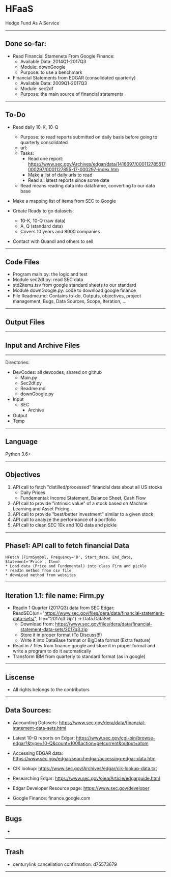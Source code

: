 # HFaaS
Hedge Fund As A Service
_________________
## Done so-far:
- Read Financial Stamenets From Google Finance:
    - Available Data: 2014Q1-2017Q3
    - Module: downGoogle
    - Purpose: to use a benchmark
- Financial Statements from EDGAR (consolidated quarterly)
    - Available Data: 2009Q1-2017Q3
    - Module: sec2df
    - Purpose: the main source of financial statements
_____________________
## To-Do
- Read daily 10-K, 10-Q 
    - Purpose: to read reports submitted on daily basis before going to quarterly consolidated
    - url: 
    - Tasks:
        - Read one report: https://www.sec.gov/Archives/edgar/data/1416697/000112785517000297/0001127855-17-000297-index.htm
        - Make a list of daily urls to read
        - Read all latest reports since some date
    - Read means reading data into dataframe, converting to our data base

- Make a mapping list of items from SEC to Google

- Create Ready to go datasets:
    - 10-K, 10-Q (raw data)
    - A, Q (standard data)
    - Covers 10 years and 8000 companies

- Contact with Quandl and others to sell
___________________
## Code Files
- Program main.py: the logic and test
- Module sec2df.py: read SEC data
- std2items.tsv from google standard sheets to our standard
- Module downGoogle.py: code to download google finance
- File Readme.md: Contains to-do, Outputs, objectives, project management, Bugs, Data Sources, Scope, Iteration, ...
___________________
## Output Files

___________
## Input and Archive Files

_____________
Directories:
- DevCodes: all devcodes, shared on github
    - Main.py
    - Sec2df.py
    - Readme.md
    - downGoogle.py
- Input
    - SEC
        - Archive
- Output
- Temp

_________
## Language
Python 3.6+
____________
## Objectives
1. API call to fetch "distilled/processed" financial data about all US stocks
    * Daily Prices
    * Fundemental: Income Statement, Balance Sheet, Cash Flow
2. API call to provide "intrinsic value" of a stock based on Machine Learning and Asset Pricing
3. API call to provide "best/better investment" similar to a given stock
4. API call to analyze the performance of a portfolio
5. API call to clean SEC 10k and 10Q data and pickle
_________
## Phase1: API call to fetch financial Data
    HFetch (FirmSymbol, Frequency='D', Start_date, End_date, Statement='Price', Item)
    * Load data (Price and Fundemental) into class Firm and pickle
    * readIn method from csv file
    * downLoad method from websites
___________
## Iteration 1.1: file name: Firm.py
- Readin 1 Quarter (2017Q3) data from SEC Edgar:  
ReadSEC(url="https://www.sec.gov/files/dera/data/financial-statement-data-sets/", file="2017q3.zip") -> Data.DataSet 
    - Download from: https://www.sec.gov/files/dera/data/financial-statement-data-sets/2017q3.zip
    - Store it in proper format (To Discuss!!!) 
    - Write it into DataBase format or BigData format (Extra feature)
- Read in 7 files from finance.google and store it in proper format and write a program to do it automatically
- Transform IBM from quarterly to standard format (as in google)
___________
## Liscense
- All rights belongs to the contributors
______________
## Data Sources:
- Accounting Datasets:
https://www.sec.gov/dera/data/financial-statement-data-sets.html

- Latest 10-Q reports on Edgar:
https://www.sec.gov/cgi-bin/browse-edgar?&type=10-Q&count=100&action=getcurrent&output=atom

- Accessing EDGAR data:
https://www.sec.gov/edgar/searchedgar/accessing-edgar-data.htm

- CIK lookup:
https://www.sec.gov/Archives/edgar/cik-lookup-data.txt

- Researching Edgar:
https://www.sec.gov/oiea/Article/edgarguide.html

- Edgar Developer Resource page:
https://www.sec.gov/developer

- Google Finance:
finance.google.com

______________
## Bugs
- 
___________________
## Trash
- centurylink cancellation confirmation: d75573679
__________________
